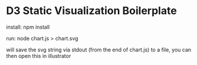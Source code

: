 # D3 Static Visualization Boilerplate

install:
npm install

run:
node chart.js > chart.svg

will save the svg string via stdout (from the end of chart.js) to a file, you can then open this in illustrator

